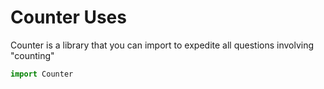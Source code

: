 # Counter Uses
Counter is a library that you can import to expedite all questions involving "counting"

```python
import Counter
```